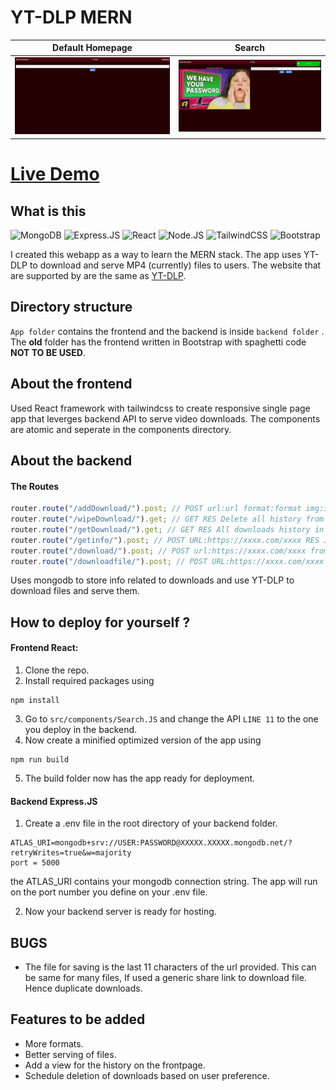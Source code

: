 # YT-DLP MERN
Default Homepage           |       Search
:-------------------------:|:-------------------------:
<img src='images/1.png' width='800'>  |  <img src='images/2.png' width='800'>



# [Live Demo](https://ar-nadeem.github.io/YT-DLP-WEBAPP/)
## What is this

![MongoDB](https://img.shields.io/badge/MongoDB-4EA94B?style=for-the-badge&logo=mongodb&logoColor=white)
![Express.JS](https://img.shields.io/badge/Express.js-000000?style=for-the-badge&logo=express&logoColor=white)
![React](https://img.shields.io/badge/React-20232A?style=for-the-badge&logo=react&logoColor=61DAFB)
![Node.JS](https://img.shields.io/badge/Node.js-339933?style=for-the-badge&logo=nodedotjs&logoColor=white)
![TailwindCSS](https://img.shields.io/badge/Tailwind_CSS-38B2AC?style=for-the-badge&logo=tailwind-css&logoColor=white)
![Bootstrap](https://img.shields.io/badge/Bootstrap-563D7C?style=for-the-badge&logo=bootstrap&logoColor=white)

I created this webapp as a way to learn the MERN stack. The app uses YT-DLP to download and serve MP4 (currently) files to users. The website that are supported by are the same as [YT-DLP](https://github.com/yt-dlp/yt-dlp).

## Directory structure

`App folder` contains the frontend and the backend is inside `backend folder` . The **old** folder has the frontend written in Bootstrap with spaghetti code **NOT TO BE USED**.

## About the frontend

Used React framework with tailwindcss to create responsive single page app that leverges backend API to serve video downloads. The components are atomic and seperate in the components directory.

## About the backend

#### The Routes

```javascript
router.route("/addDownload/").post; // POST url:url format:format img:img RES save to DB
router.route("/wipeDownload/").get; // GET RES Delete all history from DB
router.route("/getDownload/").get; // GET RES All downloads history in JSON
router.route("/getinfo/").post; // POST URL:https://xxxx.com/xxxx RES Json INFO
router.route("/download/").post; // POST url:https://xxxx.com/xxxx fromat:format RES Downloads the file
router.route("/downloadfile/").post; // POST URL:https://xxxx.com/xxxx RES blob of the file
```

Uses mongodb to store info related to downloads and use YT-DLP to download files and serve them.

## How to deploy for yourself ?

#### Frontend React:

1. Clone the repo.
2. Install required packages using

```Shell
npm install
```

3. Go to `src/components/Search.JS` and change the API `LINE 11` to the one you deploy in the backend.
4. Now create a minified optimized version of the app using

```Shell
npm run build
```

5. The build folder now has the app ready for deployment.

#### Backend Express.JS

1. Create a .env file in the root directory of your backend folder.

```Dotenv
ATLAS_URI=mongodb+srv://USER:PASSWORD@XXXXX.XXXXX.mongodb.net/?retryWrites=true&w=majority
port = 5000
```

the ATLAS_URI contains your mongodb connection string. The app will run on the port number you define on your .env file.

2. Now your backend server is ready for hosting.

## BUGS

- The file for saving is the last 11 characters of the url provided. This can be same for many files, If used a generic share link to download file. Hence duplicate downloads.

## Features to be added

- More formats.
- Better serving of files.
- Add a view for the history on the frontpage.
- Schedule deletion of downloads based on user preference.

